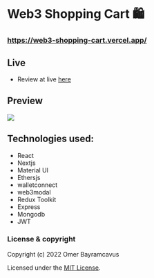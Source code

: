 # Web3 Shopping Cart 🛍️ 
### https://web3-shopping-cart.vercel.app/

## Live

- Review at live [here](https://web3-shopping-cart.vercel.app/)

## Preview

<img src="https://drive.google.com/uc?export=view&id=1TgF9v1GgX7vmRNgxvoXhZs_GW06dpPJC"/>

## Technologies used:

* React
* Nextjs
* Material UI
* Ethersjs
* walletconnect
* web3modal
* Redux Toolkit
* Express
* Mongodb
* JWT

### License & copyright

Copyright (c) 2022 Omer Bayramcavus

Licensed under the [MIT License](LICENSE).
